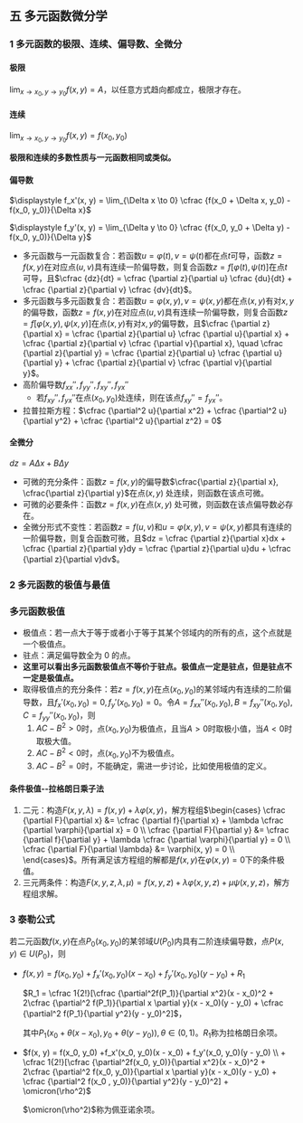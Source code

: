 ## 五 多元函数微分学

### 1 多元函数的极限、连续、偏导数、全微分

#### 极限

$\displaystyle \lim_{x \to x_0, y \to y_0} f(x, y) = A$，以任意方式趋向都成立，极限才存在。

#### 连续

$\displaystyle \lim_{x \to x_0, y \to y_0} f(x, y) = f(x_0, y_0)$

**极限和连续的多数性质与一元函数相同或类似。**

#### 偏导数

$\displaystyle f_x'(x, y) = \lim_{\Delta x \to 0} \cfrac {f(x_0 + \Delta x, y_0) - f(x_0, y_0)}{\Delta x}$

$\displaystyle f_y'(x, y) = \lim_{\Delta y \to 0} \cfrac {f(x_0, y_0 + \Delta y) - f(x_0, y_0)}{\Delta y}$

- 多元函数与一元函数复合：若函数$u = \varphi(t), v = \psi(t)$都在点$t$可导，函数$z = f(x, y)$在对应点$(u, v)$具有连续一阶偏导数，则复合函数$z = f[\varphi(t), \psi(t)]$在点$t$可导，且$\cfrac {dz}{dt} = \cfrac {\partial z}{\partial u} \cfrac {du}{dt} + \cfrac {\partial z}{\partial v} \cfrac {dv}{dt}$。
- 多元函数与多元函数复合：若函数$u = \varphi(x, y), v = \psi(x, y)$都在点$(x, y)$有对$x,y$的偏导数，函数$z = f(x, y)$在对应点$(u, v)$具有连续一阶偏导数，则复合函数$z = f[\varphi(x, y), \psi(x, y)]$在点$(x, y)$有对$x, y$的偏导数，且$\cfrac {\partial z}{\partial x} = \cfrac {\partial z}{\partial u} \cfrac {\partial u}{\partial x} + \cfrac {\partial z}{\partial v} \cfrac {\partial v}{\partial x}, \quad \cfrac {\partial z}{\partial y} = \cfrac {\partial z}{\partial u} \cfrac {\partial u}{\partial y} + \cfrac {\partial z}{\partial v} \cfrac {\partial v}{\partial y}$。
- 高阶偏导数$f_{xx}'', f_{yy}'', f_{xy}'', f_{yx}''$
  - 若$f_{xy}'', f_{yx}''$在点$(x_0, y_0)$处连续，则在该点$f_{xy}'' = f_{yx}''$。
- 拉普拉斯方程：$\cfrac {\partial^2 u}{\partial x^2} + \cfrac {\partial^2 u}{\partial y^2} + \cfrac {\partial^2 u}{\partial z^2} = 0$

#### 全微分

$dz = A\Delta x + B\Delta y$

- 可微的充分条件：函数$z = f(x, y)$的偏导数$\cfrac{\partial z}{\partial x}, \cfrac{\partial z}{\partial y}$在点$(x, y)$ 处连续，则函数在该点可微。
- 可微的必要条件：函数$z = f(x, y)$在点$(x, y)$ 处可微，则函数在该点偏导数必存在。
- 全微分形式不变性：若函数$z = f(u, v)$和$u = \varphi(x, y), v = \psi(x, y)$都具有连续的一阶偏导数，则复合函数可微，且$dz = \cfrac {\partial z}{\partial x}dx + \cfrac {\partial z}{\partial y}dy =  \cfrac {\partial z}{\partial u}du + \cfrac {\partial z}{\partial v}dv$。

### 2 多元函数的极值与最值

### 多元函数极值

- 极值点：若一点大于等于或者小于等于其某个邻域内的所有的点，这个点就是一个极值点。
- 驻点：满足偏导数全为 0 的点。
- **这里可以看出多元函数极值点不等价于驻点。极值点一定是驻点，但是驻点不一定是极值点。**
- 取得极值点的充分条件：若$z = f(x, y)$在点$(x_0, y_0)$的某邻域内有连续的二阶偏导数，且$f_x'(x_0, y_0) = 0, f_y'(x_0, y_0) = 0$。令$A = f_{xx}''(x_0, y_0), B = f_{xy}''(x_0, y_0), C = f_{yy}''(x_0, y_0)$，则
  1. $AC - B^2 \gt 0$时，点$(x_0, y_0)$为极值点，且当$A \gt 0$时取极小值，当$A \lt 0$时取极大值。
  2. $AC - B^2 \lt 0$时，点$(x_0, y_0)$不为极值点。
  3. $AC - B^2 = 0$时，不能确定，需进一步讨论，比如使用极值的定义。

#### 条件极值--拉格朗日乘子法

1. 二元：构造$F(x, y, \lambda) = f(x, y) + \lambda \varphi(x, y)$，解方程组$\begin{cases} \cfrac {\partial F}{\partial x} &= \cfrac {\partial f}{\partial x} + \lambda \cfrac {\partial \varphi}{\partial x} = 0 \\ \cfrac {\partial F}{\partial y} &= \cfrac {\partial f}{\partial y} + \lambda \cfrac {\partial \varphi}{\partial y} = 0 \\ \cfrac {\partial F}{\partial \lambda} &= \varphi(x, y) = 0 \\ \end{cases}$。所有满足该方程组的解都是$f(x, y)$在$\varphi(x, y) = 0$下的条件极值。
2. 三元两条件：构造$F(x, y, z, \lambda, \mu) = f(x, y, z) + \lambda \varphi (x, y, z) + \mu \psi (x, y, z)$，解方程组求解。

### 3 泰勒公式

若二元函数$f(x, y)$在点$P_0(x_0, y_0)$的某邻域$U(P_0)$内具有二阶连续偏导数，点$P(x, y) \in U(P_0)$，则

- $f(x, y) = f(x_0, y_0) +f_x'(x_0, y_0)(x - x_0) + f_y'(x_0, y_0)(y - y_0) + R_1$

  $R_1 = \cfrac 1{2!}[\cfrac {\partial^2f(P_1)}{\partial x^2}(x - x_0)^2 + 2\cfrac {\partial^2 f(P_1)}{\partial x \partial y}(x - x_0)(y - y_0) + \cfrac {\partial^2 f(P_1}{\partial y^2}(y - y_0)^2]$，

  其中$P_1(x_0 + \theta(x - x_0), y_0 + \theta(y - y_0)), \theta \in (0,1)$。$R_1$称为拉格朗日余项。

- $f(x, y) = f(x_0, y_0) +f_x'(x_0, y_0)(x - x_0) + f_y'(x_0, y_0)(y - y_0) \\ + \cfrac 1{2!}[\cfrac {\partial^2f(x_0, y_0)}{\partial x^2}(x - x_0)^2 + 2\cfrac {\partial^2 f(x_0, y_0)}{\partial x \partial y}(x - x_0)(y - y_0) + \cfrac {\partial^2 f(x_0 , y_0)}{\partial y^2}(y - y_0)^2] + \omicron(\rho^2)$

  $\omicron(\rho^2)$称为佩亚诺余项。